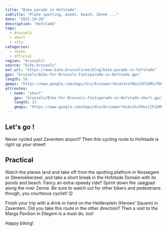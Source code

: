 ```yaml
---
title: "Bike parade in Hofstade"
subtitle: "Plane spotting, ponds, beach, Zenne ..."
date: "2022-10-20"
description: "Hofstade"
tags:
  - brussels
  - short
  - city
categories: 
  - route
  - official
region: "brussels"
source: "bike.brussels"
ext_url: "https://www.bike.brussels/en/blog/bike-parade-in-hofstade"
gpx: "brussels/Bike-for-Brussels-Fietsparade-in-Hofstade.gpx"
length: 56
gmaps: "https://www.google.com/maps/d/u/0/viewer?mid=1tolMoz1IF1GMCvTD8OfvQj_g2m2gNjRB&ll=50.92868842002198%2C4.471320000000012&z=12"
altroutes:
  - name: "short"
    gpx: "brussels/Bike-for-Brussels-Fietsparade-in-Hofstade-short.gpx"
    length: 33
    gmaps: "https://www.google.com/maps/d/u/0/viewer?mid=1tolMoz1IF1GMCvTD8OfvQj_g2m2gNjRB&ll=50.92868842002198%2C4.471320000000012&z=12"
---
```

## Let's go !

Never cycled past Zaventem airport? Then this cycling route to Hofstade is right up your street!

## Practical

Watch the planes land and take off from the spotting platform in Nossegem or Steenokkerzeel, and take a short break in the Hofstade Domain with its ponds and beach. Fancy an extra-speedy ride? Sprint down the Jaagpad along the river Zenne. Be sure to watch out for other bikers and pedestrians though, you courteous cyclist! 😉

Finish your trip with a drink in hand on the Heldenplein (Heroes’ Square) in Zaventem. Did you take this route in the other direction? Then a visit to the Marga Pavilion in Diegem is a must do, too!

Happy biking!